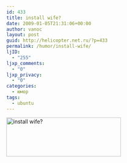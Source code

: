 ```yaml
---
id: 433
title: install wife?
date: 2009-01-05T21:31:06+00:00
author: vanoc
layout: post
guid: http://helicopter.net.ru/?p=433
permalink: /humor/install-wife/
ljID:
  - "255"
ljxp_comments:
  - "0"
ljxp_privacy:
  - "0"
categories:
  - юмор
tags:
  - ubuntu
---
```

[<img src="http://vanoc.ru/uploads/ecol-160-e-300x102.png" alt="install wife?" title="install wife?" width="300" height="102" class="alignnone size-medium wp-image-443" srcset="http://vanoc.ru/uploads/ecol-160-e-300x102.png 300w, http://vanoc.ru/uploads/ecol-160-e.png 700w" sizes="(max-width: 300px) 100vw, 300px" />](http://vanoc.ru/uploads/ecol-160-e.png)